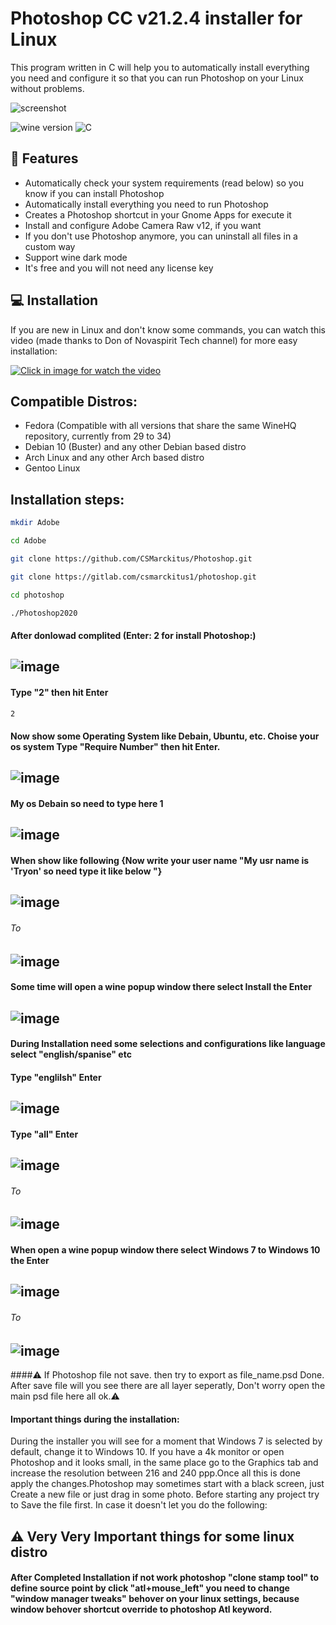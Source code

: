 # Photoshop CC v21.2.4 installer for Linux
This program written in C will help you to automatically install everything you need and configure it so that you can run Photoshop on your Linux without problems.

![screenshot](images/background.jpg)

![wine version](https://img.shields.io/badge/wine-6.0-red) ![C](https://img.shields.io/badge/C-99-blue)

## :rocket: Features
- Automatically check your system requirements (read below) so you know if you can install Photoshop
- Automatically install everything you need to run Photoshop
- Creates a Photoshop shortcut in your Gnome Apps for execute it
- Install and configure Adobe Camera Raw v12, if you want
- If you don't use Photoshop anymore, you can uninstall all files in a custom way
- Support wine dark mode
- It's free and you will not need any license key

## :computer: Installation
If you are new in Linux and don't know some commands, you can watch this video (made thanks to Don of Novaspirit Tech channel) for more easy installation:

[![Click in image for watch the video](https://i.ytimg.com/vi/yF7nvzaIITg/hqdefault.jpg)](https://www.youtube.com/watch?v=yF7nvzaIITg)

## Compatible Distros:
- Fedora (Compatible with all versions that share the same WineHQ repository, currently from 29 to 34)
- Debian 10 (Buster) and any other Debian based distro
- Arch Linux and any other Arch based distro
- Gentoo Linux


## Installation steps:

```bash
mkdir Adobe
```
```bash
cd Adobe
```

```bash
git clone https://github.com/CSMarckitus/Photoshop.git
```

```bash
git clone https://gitlab.com/csmarckitus1/photoshop.git
```

```bash
cd photoshop

```

```bash
./Photoshop2020
```

#### After donlowad complited (Enter: 2 for install Photoshop:)

![image](Images/os.png)
---

#### Type "2" then hit Enter
```bash
2
```
#### Now show some Operating System like Debain, Ubuntu, etc. Choise your os system Type "Require Number" then hit Enter. 
![image](Images/choose.png)
---
#### My os Debain so need to type here 1

![image](Images/1.png)
---
#### When show like following  {Now write your user name "My usr name is 'Tryon' so need type it like below "}

![image](Images/usr.png)
---

###### To

![image](Images/tryon.png)
---


#### Some time will open a wine popup window there select Install the Enter

![image](Images/Wine-Mono-Installer.png)
---


#### During Installation need some selections and configurations like language select "english/spanise" etc

#### Type "englilsh" Enter

![image](Images/English.png)
---

#### Type "all" Enter


![image](Images/all.png)
---

###### To

![image](Images/all1.png)
---


#### When open a wine popup window there select Windows 7 to Windows 10 the Enter

![image](Images/wine7.png)
---

###### To

![image](Images/wine10.webp)
---



####⚠️ If Photoshop file not save. then try to export as file_name.psd Done. After save file will you see there are all layer seperatly, Don't worry open the main psd file here all ok.⚠️


#### Important things during the installation:
During the installer you will see for a moment that Windows 7 is selected by default, change it to Windows 10.
If you have a 4k monitor or open Photoshop and it looks small, in the same place go to the Graphics tab and increase the resolution between 216 and 240 ppp.Once all this is done apply the changes.Photoshop may sometimes start with a black screen, just Create a new file or just drag in some photo.
Before starting any project try to Save the file first. In case it doesn't let you do the following:

## ⚠️ Very Very Important things for some linux distro

#### After Completed Installation if not work photoshop  "clone stamp tool"  to define source point by click  "atl+mouse_left"   you need to change "window manager tweaks" behover on your linux settings, because window behover shortcut override to photoshop Atl keyword.



